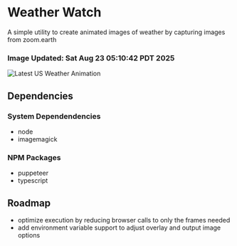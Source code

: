 # Weather Watch

A simple utility to create animated images of weather by capturing images from zoom.earth

### Image Updated: Sat Aug 23 05:10:42 PDT 2025

![Latest US Weather Animation](animations/2025-08-23.webp)

## Dependencies
### System Dependendencies
* node
* imagemagick
### NPM Packages
* puppeteer
* typescript

## Roadmap
* optimize execution by reducing browser calls to only the frames needed
* add environment variable support to adjust overlay and output image options
